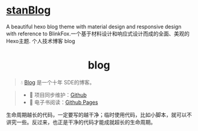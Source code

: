 # [stanBlog](https://stan370.github.io/)
A beautiful hexo blog theme with material design and responsive design with reference to BlinkFox.一个基于材料设计和响应式设计而成的全面、美观的Hexo主题.
个人技术博客
blog
<h1 align="center">blog</h1>

> 💧 [Blog](https://github.com/dunwu/blog/) 是一个十年 SDE的博客。

> - 🔁 项目同步维护：[Github](https://github.com/Stan370/stan370.github.io/) 
> - 📖 电子书阅读：[Github Pages](https://stan370.github.io//) 

生命周期越长的代码，一定要写的越干净；临时使用代码，比如小脚本，就可以不讲究一些。反过来，也正是干净的代码才能成就超长的生命周期。
